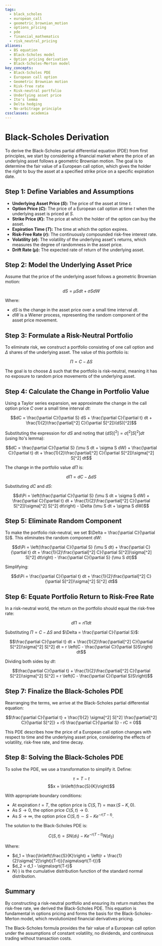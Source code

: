 ```yaml
---
tags:
  - black_scholes
  - european_call
  - geometric_brownian_motion
  - options_pricing
  - pde
  - financial_mathematics
  - risk_neutral_pricing
aliases:
  - BS equation
  - Black-Scholes model
  - Option pricing derivation
  - Black-Scholes-Merton model
key_concepts:
  - Black-Scholes PDE
  - European call option
  - Geometric Brownian motion
  - Risk-free rate
  - Risk-neutral portfolio
  - Underlying asset price
  - Ito's lemma
  - Delta hedging
  - No-arbitrage principle
cssclasses: academia
---
```


# Black-Scholes Derivation

To derive the Black-Scholes partial differential equation (PDE) from first principles, we start by considering a financial market where the price of an underlying asset follows a geometric Brownian motion. The goal is to determine the fair value of a European call option, which gives the holder the right to buy the asset at a specified strike price on a specific expiration date.

## Step 1: Define Variables and Assumptions

- **Underlying Asset Price ($S$):** The price of the asset at time $t$.
- **Option Price ($C$):** The price of a European call option at time $t$ when the underlying asset is priced at $S$.
- **Strike Price ($K$):** The price at which the holder of the option can buy the asset.
- **Expiration Time ($T$):** The time at which the option expires.
- **Risk-Free Rate ($r$):** The continuously compounded risk-free interest rate.
- **Volatility ($\sigma$):** The volatility of the underlying asset's returns, which measures the degree of randomness in the asset price.
- **Drift Rate ($\mu$):** The expected rate of return of the underlying asset.

## Step 2: Model the Underlying Asset Price

Assume that the price of the underlying asset follows a geometric Brownian motion:

$$dS = \mu S dt + \sigma S dW$$

Where:
- $dS$ is the change in the asset price over a small time interval $dt$.
- $dW$ is a Wiener process, representing the random component of the asset price movement.

## Step 3: Formulate a Risk-Neutral Portfolio

To eliminate risk, we construct a portfolio consisting of one call option and $\Delta$ shares of the underlying asset. The value of this portfolio is:

$$\Pi = C - \Delta S$$

The goal is to choose $\Delta$ such that the portfolio is risk-neutral, meaning it has no exposure to random price movements of the underlying asset.

## Step 4: Calculate the Change in Portfolio Value

Using a Taylor series expansion, we approximate the change in the call option price $C$ over a small time interval $dt$:

$$dC = \frac{\partial C}{\partial S} dS + \frac{\partial C}{\partial t} dt + \frac{1}{2}\frac{\partial[^2] C}{\partial S[^2]}(dS)[^2]$$

Substituting the expression for $dS$ and noting that $(dS)[^2] = \sigma[^2] S[^2] dt$ (using Ito's lemma):

$$dC = \frac{\partial C}{\partial S} (\mu S dt + \sigma S dW) + \frac{\partial C}{\partial t} dt + \frac{1}{2}\frac{\partial[^2] C}{\partial S[^2]}\sigma[^2] S[^2] dt$$

The change in the portfolio value $d\Pi$ is:

$$d\Pi = dC - \Delta dS$$

Substituting $dC$ and $dS$:

$$d\Pi = \left(\frac{\partial C}{\partial S} (\mu S dt + \sigma S dW) + \frac{\partial C}{\partial t} dt + \frac{1}{2}\frac{\partial[^2] C}{\partial S[^2]}\sigma[^2] S[^2] dt\right) - \Delta (\mu S dt + \sigma S dW)$$

## Step 5: Eliminate Random Component

To make the portfolio risk-neutral, we set $\Delta = \frac{\partial C}{\partial S}$. This eliminates the random component $dW$:

$$d\Pi = \left(\frac{\partial C}{\partial S} (\mu S dt) + \frac{\partial C}{\partial t} dt + \frac{1}{2}\frac{\partial[^2] C}{\partial S[^2]}\sigma[^2] S[^2] dt\right) - \frac{\partial C}{\partial S} (\mu S dt)$$

Simplifying:

$$d\Pi = \frac{\partial C}{\partial t} dt + \frac{1}{2}\frac{\partial[^2] C}{\partial S[^2]}\sigma[^2] S[^2] dt$$

## Step 6: Equate Portfolio Return to Risk-Free Rate

In a risk-neutral world, the return on the portfolio should equal the risk-free rate:

$$d\Pi = r \Pi dt$$

Substituting $\Pi = C - \Delta S$ and $\Delta = \frac{\partial C}{\partial S}$:

$$\frac{\partial C}{\partial t} dt + \frac{1}{2}\frac{\partial[^2] C}{\partial S[^2]}\sigma[^2] S[^2] dt = r \left(C - \frac{\partial C}{\partial S}S\right) dt$$

Dividing both sides by $dt$:

$$\frac{\partial C}{\partial t} + \frac{1}{2}\frac{\partial[^2] C}{\partial S[^2]}\sigma[^2] S[^2] = r \left(C - \frac{\partial C}{\partial S}S\right)$$

## Step 7: Finalize the Black-Scholes PDE

Rearranging the terms, we arrive at the Black-Scholes partial differential equation:

$$\frac{\partial C}{\partial t} + \frac{1}{2} \sigma[^2] S[^2] \frac{\partial[^2] C}{\partial S[^2]} + rS \frac{\partial C}{\partial S} - rC = 0$$

This PDE describes how the price of a European call option changes with respect to time and the underlying asset price, considering the effects of volatility, risk-free rate, and time decay.

## Step 8: Solving the Black-Scholes PDE

To solve the PDE, we use a transformation to simplify it. Define:

$$\tau = T - t$$
$$x = \ln\left(\frac{S}{K}\right)$$

With appropriate boundary conditions:
- At expiration $t = T$, the option price is $C(S, T) = \max(S - K, 0)$.
- As $S \to 0$, the option price $C(S, t) \to 0$.
- As $S \to \infty$, the option price $C(S, t) \sim S - Ke^{-r(T-t)}$.

The solution to the Black-Scholes PDE is:

$$C(S, t) = SN(d_1) - Ke^{-r(T-t)}N(d_2)$$

Where:
- $d_1 = \frac{\ln\left(\frac{S}{K}\right) + \left(r + \frac{1}{2}\sigma[^2]\right)(T-t)}{\sigma\sqrt{T-t}}$
- $d_2 = d_1 - \sigma\sqrt{T-t}$
- $N(\cdot)$ is the cumulative distribution function of the standard normal distribution.

## Summary

By constructing a risk-neutral portfolio and ensuring its return matches the risk-free rate, we derived the Black-Scholes PDE. This equation is fundamental in options pricing and forms the basis for the Black-Scholes-Merton model, which revolutionized financial derivatives pricing.

The Black-Scholes formula provides the fair value of a European call option under the assumptions of constant volatility, no dividends, and continuous trading without transaction costs.
